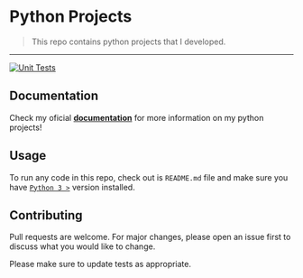 # Python Projects

>This repo contains python projects that I developed.

---

[![Unit Tests](https://github.com/joaohb07/python-projects/actions/workflows/python_tests.yml/badge.svg)](https://github.com/joaohb07/python-projects/actions/workflows/python_tests.yml)

## Documentation

Check my oficial [**documentation**](https://joaohb07.github.io/documentation/python/python_projects/) for more information on my python projects!

## Usage

To run any code in this repo, check out is `README.md` file and make sure you have [`Python 3 >`](https://www.python.org/downloads/) version installed.

## Contributing

Pull requests are welcome. For major changes, please open an issue first to discuss what you would like to change.

Please make sure to update tests as appropriate.
